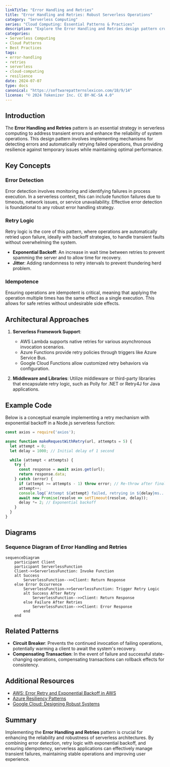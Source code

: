 ```yaml
---
linkTitle: "Error Handling and Retries"
title: "Error Handling and Retries: Robust Serverless Operations"
category: "Serverless Computing"
series: "Cloud Computing: Essential Patterns & Practices"
description: "Explore the Error Handling and Retries design pattern crucial for maintaining robustness and reliability in serverless architectures, ensuring smooth execution by managing failures effectively."
categories:
- Serverless Computing
- Cloud Patterns
- Best Practices
tags:
- error-handling
- retries
- serverless
- cloud-computing
- resilience
date: 2024-07-07
type: docs
canonical: "https://softwarepatternslexicon.com/18/9/14"
license: "© 2024 Tokenizer Inc. CC BY-NC-SA 4.0"
---
```


## Introduction

The **Error Handling and Retries** pattern is an essential strategy in serverless computing to address transient errors and enhance the reliability of system operations. This design pattern involves implementing mechanisms for detecting errors and automatically retrying failed operations, thus providing resilience against temporary issues while maintaining optimal performance.

## Key Concepts

### Error Detection

Error detection involves monitoring and identifying failures in process execution. In a serverless context, this can include function failures due to timeouts, network issues, or service unavailability. Effective error detection is foundational to any robust error handling strategy.

### Retry Logic

Retry logic is the core of this pattern, where operations are automatically retried upon failure, ideally with backoff strategies, to handle transient faults without overwhelming the system.

- **Exponential Backoff**: An increase in wait time between retries to prevent spamming the server and to allow time for recovery.
- **Jitter**: Adding randomness to retry intervals to prevent thundering herd problem.

### Idempotence

Ensuring operations are idempotent is critical, meaning that applying the operation multiple times has the same effect as a single execution. This allows for safe retries without undesirable side effects.

## Architectural Approaches

1. **Serverless Framework Support**:
   - AWS Lambda supports native retries for various asynchronous invocation scenarios.
   - Azure Functions provide retry policies through triggers like Azure Service Bus.
   - Google Cloud Functions allow customized retry behaviors via configuration.

2. **Middleware and Libraries**:
   Utilize middleware or third-party libraries that encapsulate retry logic, such as Polly for .NET or Retry4J for Java applications.

## Example Code

Below is a conceptual example implementing a retry mechanism with exponential backoff in a Node.js serverless function:

```javascript
const axios = require('axios');

async function makeRequestWithRetry(url, attempts = 5) {
  let attempt = 0;
  let delay = 1000; // Initial delay of 1 second

  while (attempt < attempts) {
    try {
      const response = await axios.get(url);
      return response.data;
    } catch (error) {
      if (attempt >= attempts - 1) throw error; // Re-throw after final attempt
      attempt++;
      console.log(`Attempt ${attempt} failed, retrying in ${delay}ms...`);
      await new Promise(resolve => setTimeout(resolve, delay));
      delay *= 2; // Exponential backoff
    }
  }
}
```

## Diagrams

### Sequence Diagram of Error Handling and Retries

```mermaid
sequenceDiagram
    participant Client
    participant ServerlessFunction
    Client->>ServerlessFunction: Invoke Function
    alt Success
        ServerlessFunction-->>Client: Return Response
    else Error Occurrence
        ServerlessFunction->>ServerlessFunction: Trigger Retry Logic
        alt Success After Retry
            ServerlessFunction-->>Client: Return Response
        else Failure After Retries
            ServerlessFunction-->>Client: Error Response
        end
    end
```

## Related Patterns

- **Circuit Breaker**: Prevents the continued invocation of failing operations, potentially warming a client to await the system's recovery.
- **Compensating Transaction**: In the event of failure and successful state-changing operations, compensating transactions can rollback effects for consistency.

## Additional Resources

- [AWS: Error Retry and Exponential Backoff in AWS](https://docs.aws.amazon.com/general/latest/gr/api-retries.html)
- [Azure Resiliency Patterns](https://docs.microsoft.com/en-us/azure/architecture/patterns/)
- [Google Cloud: Designing Robust Systems](https://cloud.google.com/blog/products/gcp/architecting-resilient-systems-on-google-cloud-platform)

## Summary

Implementing the **Error Handling and Retries** pattern is crucial for enhancing the reliability and robustness of serverless architectures. By combining error detection, retry logic with exponential backoff, and ensuring idempotency, serverless applications can effectively manage transient failures, maintaining stable operations and improving user experience.
